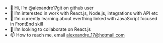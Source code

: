 - 👋 Hi, I’m @alexandre17git on github user
- 👀 I’m interested in work with React.js, Node.js, integrations with API etc
- 🌱 I’m currently learning about everthing linked with JavaScript focused in FrontEnd skill
- 💞️ I’m looking to collaborate on React.js
- 📫 How to reach me, email alexxandre_17@hotmail.com

<!---
alexandre17git/alexandre17git is a ✨ special ✨ repository because its `README.md` (this file) appears on your GitHub profile.
You can click the Preview link to take a look at your changes.
--->
